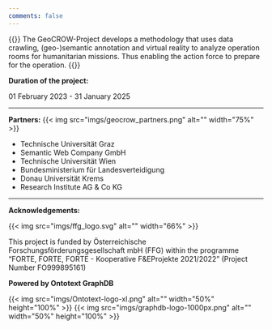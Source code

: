 ```yaml
---
comments: false
---
```


{{<justify>}}
The GeoCROW-Project develops a methodology that uses data crawling, (geo-)semantic annotation and virtual reality to analyze operation rooms for humanitarian missions. Thus enabling the action force to prepare for the operation.
{{</justify>}}

**Duration of the project:**

01 February 2023 - 31 January 2025

---

**Partners:**
{{< img src="imgs/geocrow_partners.png" alt="" width="75%" >}}

- Technische Universität Graz
- Semantic Web Company GmbH
- Technische Universität Wien
- Bundesministerium für Landesverteidigung
- Donau Universität Krems
- Research Institute AG & Co KG

---

**Acknowledgements:**

{{< img src="imgs/ffg_logo.svg" alt="" width="66%" >}}

This project is funded by Österreichische Forschungsförderungsgesellschaft mbH
(FFG) within the programme “FORTE, FORTE, FORTE - Kooperative F&EProjekte
2021/2022” (Project Number FO999895161)

**Powered by Ontotext GraphDB**

{{< img src="imgs/Ontotext-logo-xl.png" alt="" width="50%" height="100%" >}}
{{< img src="imgs/graphdb-logo-1000px.png" alt="" width="50%" height="100%" >}}

